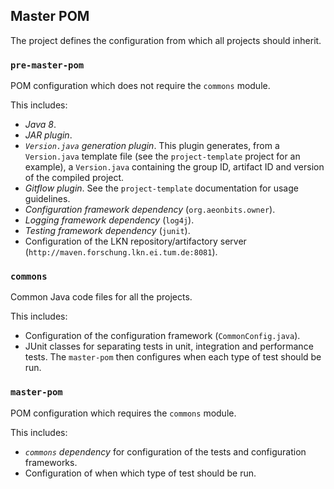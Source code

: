 ## Master POM

The project defines the configuration from which all projects should inherit.

### `pre-master-pom`

POM configuration which does not require the `commons` module.

This includes:
- _Java 8_.
- _JAR plugin_.
- _`Version.java` generation plugin_. This plugin generates, from a `Version.java` template file (see the `project-template` project for an example), a `Version.java` containing the group ID, artifact ID and version of the compiled project.
- _Gitflow plugin_. See the `project-template` documentation for usage guidelines.
- _Configuration framework dependency_ (`org.aeonbits.owner`).
- _Logging framework dependency_ (`log4j`).
- _Testing framework dependency_ (`junit`).
- Configuration of the LKN repository/artifactory server (`http://maven.forschung.lkn.ei.tum.de:8081`).

### `commons`

Common Java code files for all the projects.

This includes:
- Configuration of the configuration framework (`CommonConfig.java`).
- JUnit classes for separating tests in unit, integration and performance tests. The `master-pom` then configures when each type of test should be run. 

### `master-pom`

POM configuration which requires the `commons` module.

This includes:
- _`commons` dependency_ for configuration of the tests and configuration frameworks.
- Configuration of when which type of test should be run.
